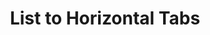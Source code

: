 ---
  id: "93"
  fieldLayoutId: "89"
  uid: "39cdd158-2966-4b16-9800-998d52e9ca3c"
  enabled: "1"
  archived: "0"
  dateCreated: "2017-10-06 05:10:34"
  dateUpdated: "2019-05-30 17:27:33"
  siteSettingsId: "93"
  slug: "list-to-horizontal-tabs"
  siteId: "1"
  uri: "patterns/android/entry/list-to-horizontal-tabs"
  enabledForSite: "1"
  sectionId: "2"
  typeId: "2"
  authorId: "1"
  postDate: "2017-10-06 05:10:00"
  expiryDate: null
  contentId: "93"
  title: "List to Horizontal Tabs"
  field_allColorsComputed: null
  field_allColorsComputedIllustration: null
  field_allColorsComputedThumbnail: null
  field_appDescription: null
  field_appDescriptionSentiment: null
  field_audio: "0"
  field_authorFaq: null
  field_bgThumbPosition: "center center"
  field_body: null
  field_captureSize: null
  field_categoriesRaw: "navigability,keeping context,"
  field_categoryInPlainText: null
  field_coldThumbTransform: null
  field_colorPalette: null
  field_contributorName: null
  field_contributorUrl: null
  field_coverColor: null
  field_dominantColor: null
  field_externalContributor: "0"
  field_fetchWebsiteData: null
  field_fullName: null
  field_gfycatSource: "WarmElasticBear"
  field_gif: "1"
  field_gumletUrl: null
  field_gumletUrlNoPreParse: null
  field_howHelps: "<p><strong>Keeping Context and Improved Navigation. </strong></p><p>Users can keep navigating through a list of items without the need of going one level up on the navigation. </p><p>They are also kept in context thanks to the horizontal arrangement of the tabs that respects the order of the original table.</p>"
  field_howWorks: "<p>A user can navigate a table of stocks and see different data displayed in traditional column by column table fashion. </p><p>If the user drills into one of the stocks (a row of the table), the app will now show a new view that displays more information about that particular stock. On this view the user can also perform other actions like buying or selling.</p><p>At the top of this view there's a row of overflown tabs that mirrors the order of the original table. The users can swipe through these views or tap the tabs to keep <strong>navigating without changing context</strong>.</p><p>It's important to mention that the \"swiping through views\" interaction also exists on iOS, however only on the Android app you can see the binded tab row. <strong>This makes the interaction more discoverable and predictable</strong>.</p>"
  field_iconColors: null
  field_iconComputedColors: null
  field_illustrationSource: null
  field_imagePathRaw: ""
  field_imageTextOcr: null
  field_depthArticleBody: null
  field_lpSentimentScore: null
  field_lpUrl: null
  field_mediaEmbed: null
  field_mobileId: null
  field_mobileShotSrc: null
  field_newsObject: null
  field_pageFetchJsonString: null
  field_patternSrc: "Robinhood"
  field_platformRaw: "Android"
  field_qualityDescription: null
  field_rawResponse: null
  field_readingDuration: null
  field_readingDurationSeconds: null
  field_readingEaseLevel: null
  field_readingEaseScore: null
  field_references: null
  field_screenshotColors: null
  field_screenshotComputedColors: null
  field_sourceFromArchive: null
  field_strategyDescription: null
  field_thumbColors: null
  field_thumbVideoUrl: "fn1u6"
  field_webDescription: null
  field_webTitle: null
  field_what: "<p>This is an Android specific solution found in the Robinhood app. It allows users to navigate a list of stocks through a table or by swiping through a horizontal list of floating views that are bound to an overflown row of tabs at the top of the page.</p>"
  root: null
  lft: null
  rgt: null
  level: null
  structureId: null
  layout: layouts/post.njk
---